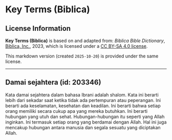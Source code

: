 # Key Terms (Biblica)

## License Information

**Key Terms (Biblica)** is based on and adapted from: _Biblica Bible Dictionary_, [Biblica, Inc.](https://www.biblica.com/), 2023, which is licensed under a [CC BY-SA 4.0 license](https://creativecommons.org/licenses/by-sa/4.0/legalcode.en).

This markdown version (created `2025-10-20`) is provided under the same license.



--------------------------------

## Damai sejahtera (id: 203346)

Kata damai sejahtera dalam bahasa Ibrani adalah shalom. Kata ini berarti lebih dari sekadar saat ketika tidak ada pertempuran atau peperangan. Ini berarti ada keselamatan, kesehatan dan keadilan. Ini berarti bahwa setiap orang memiliki secara cukup apa yang mereka butuhkan. Ini berarti hubungan yang utuh dan sehat. Hubungan\-hubungan itu seperti yang Allah inginkan. Ini termasuk setiap orang yang berdamai dengan Allah. Hal ini juga mencakup hubungan antara manusia dan segala sesuatu yang diciptakan Allah.



